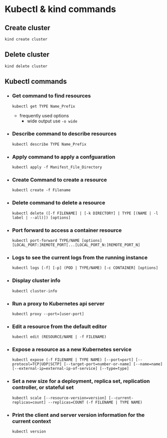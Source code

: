 <h1>Kubectl & kind commands</h1>
<h2>Create cluster</h2> 

`kind create cluster`
<h2>Delete cluster</h2>

`kind delete cluster`
<h2>Kubectl commands</h2>


- <h3>Get command to find resources</h3>

    `kubectl get TYPE Name_Prefix`
    - frequently used options
        - wide output use `-o wide`
- <h3>Describe command to describe resources</h3>

    `kubectl describe TYPE Name_Prefix`
- <h3>Apply command to apply a confguaration</h3>

    `kubectl apply -f Manifest_File_Directory`
- <h3>Create Command to create a resource </h3>

    `kubectl create -f Filename`
- <h3>Delete command to delete a resource</h3>

    `kubectl delete ([-f FILENAME] | [-k DIRECTORY] | TYPE [(NAME | -l label | --all)]) [options]`
- <h3>Port forward to access a container resource</h3>

    `kubectl port-forward TYPE/NAME [options] [LOCAL_PORT:]REMOTE_PORT[...[LOCAL_PORT_N:]REMOTE_PORT_N]`
- <h3>Logs to see the current logs from the running instance</h3>

    `kubectl logs [-f] [-p] (POD | TYPE/NAME) [-c CONTAINER] [options]`
- <h3>Display cluster info</h3>

    `kubectl cluster-info` 
- <h3>Run a proxy to Kubernetes api server</h3>
    
    `kubectl proxy --port=[user-port]` 
- <h3>Edit a resource from the default editor</h3>

    `kubectl edit (RESOURCE/NAME | -f FILENAME)`
- <h3>Expose a resource as a new Kubernetes service</h3>

    `kubectl expose (-f FILENAME | TYPE NAME) [--port=port] [--protocol=TCP|UDP|SCTP] [--target-port=number-or-name] [--name=name] [--external-ip=external-ip-of-service] [--type=type]`
- <h3>Set a new size for a deployment, replica set, replication controller, or stateful set</h3>

    `kubectl scale [--resource-version=version] [--current-replicas=count] --replicas=COUNT (-f FILENAME | TYPE NAME)`
- <h3>Print the client and server version information for the current context</h3>

    `kubectl version`



